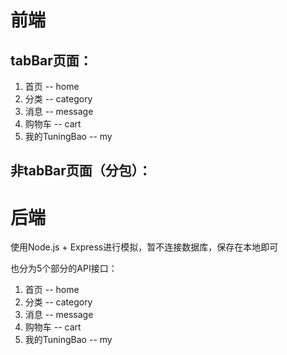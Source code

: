 # 前端

## tabBar页面：

1. 首页 -- home
2. 分类 -- category
3. 消息 -- message
4. 购物车 -- cart
5. 我的TuningBao -- my



## 非tabBar页面（分包）：





# 后端

使用Node.js + Express进行模拟，暂不连接数据库，保存在本地即可

也分为5个部分的API接口：

1. 首页 -- home
2. 分类 -- category
3. 消息 -- message
4. 购物车 -- cart
5. 我的TuningBao -- my

